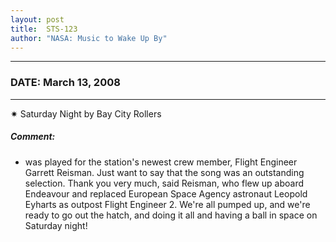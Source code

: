 ```yaml
---
layout: post
title:  STS-123
author: "NASA: Music to Wake Up By"
---
```


----
### DATE: March 13, 2008
----
✷ Saturday Night by Bay City Rollers

##### Comment:
* was played for the station's newest crew member, Flight Engineer Garrett Reisman. Just want to say that the song was an outstanding selection. Thank you very much, said Reisman, who flew up aboard Endeavour and replaced European Space Agency astronaut Leopold Eyharts as outpost Flight Engineer 2. We're all pumped up, and we're ready to go out the hatch, and doing it all and having a ball in space on Saturday night!
